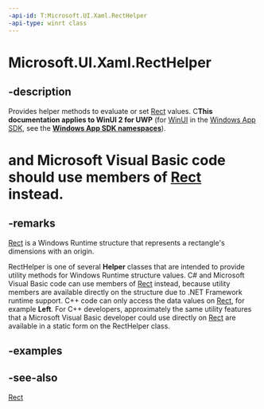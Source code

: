 ```yaml
---
-api-id: T:Microsoft.UI.Xaml.RectHelper
-api-type: winrt class
---
```


<!-- Class syntax.
public class RectHelper : Windows.UI.Xaml.IRectHelper
-->

# Microsoft.UI.Xaml.RectHelper

## -description

Provides helper methods to evaluate or set [Rect](/uwp/api/windows.foundation.rect) values. C**This documentation applies to WinUI 2 for UWP** (for [WinUI](/windows/apps/winui/winui3/) in the [Windows App SDK](/windows/apps/windows-app-sdk/), see the **[Windows App SDK namespaces](/windows/windows-app-sdk/api/winrt/)**).

# and Microsoft Visual Basic code should use members of [Rect](/uwp/api/windows.foundation.rect) instead.

## -remarks

 [Rect](/uwp/api/windows.foundation.rect) is a Windows Runtime structure that represents a rectangle's dimensions with an origin.

RectHelper is one of several **Helper** classes that are intended to provide utility methods for Windows Runtime structure values. C# and Microsoft Visual Basic code can use members of [Rect](/uwp/api/windows.foundation.rect) instead, because utility members are available directly on the structure due to .NET Framework runtime support. C++ code can only access the data values on [Rect](/uwp/api/windows.foundation.rect), for example **Left**. For C++ developers, approximately the same utility features that a Microsoft Visual Basic developer could use directly on [Rect](/uwp/api/windows.foundation.rect) are available in a static form on the RectHelper class.

## -examples

## -see-also

[Rect](/uwp/api/windows.foundation.rect)
